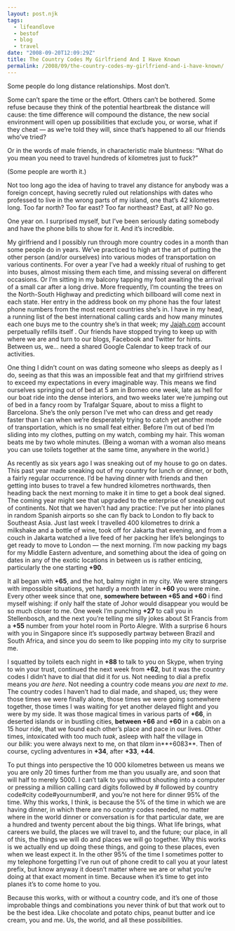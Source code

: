 ```yaml
---
layout: post.njk
tags:
  - lifeandlove
  - bestof
  - blog
  - travel
date: "2008-09-20T12:09:29Z"
title: The Country Codes My Girlfriend And I Have Known
permalink: /2008/09/the-country-codes-my-girlfriend-and-i-have-known/
---
```


Some people do long distance relationships. Most don’t.

Some can’t spare the time or the effort. Others can’t be bothered. Some refuse because they think of the potential heartbreak the distance will cause: the time difference will compound the distance, the new social environment will open up possibilities that exclude you, or worse, what if they cheat — as we’re told they will, since that’s happened to all our friends who’ve tried?

Or in the words of male friends, in characteristic male bluntness: “What do you mean you need to travel hundreds of kilometres just to fuck?”

(Some people are worth it.)

Not too long ago the idea of having to travel any distance for anybody was a foreign concept, having secretly ruled out relationships with dates who professed to live in the wrong parts of my island, one that’s 42 kilometres long. Too far north? Too far east? Too far northeast? East, at all? No go.

One year on. I surprised myself, but I’ve been seriously dating somebody and have the phone bills to show for it. And it’s incredible.

My girlfriend and I possibly run through more country codes in a month than some people do in years. We’ve practiced to high art the art of putting the other person (and/or ourselves) into various modes of transportation on various continents. For over a year I’ve had a weekly ritual of rushing to get into buses, almost missing them each time, and missing several on different occasions. Or I’m sitting in my balcony tapping my foot awaiting the arrival of a small car after a long drive. More frequently, I’m counting the trees on the North-South Highway and predicting which billboard will come next in each state. Her entry in the address book on my phone has the four latest phone numbers from the most recent countries she’s in. I have in my head, a running list of the best international calling cards and how many minutes each one buys me to the country she’s in that week; my [Jajah.com](http://www.jajah.com/) account perpetually refills itself . Our friends have stopped trying to keep up with where we are and turn to our blogs, Facebook and Twitter for hints. Between us, we… need a shared Google Calendar to keep track of our activities.

One thing I didn’t count on was dating someone who sleeps as deeply as I do, seeing as that this was an impossible feat and that my girlfriend strives to exceed my expectations in every imaginable way. This means we find ourselves springing out of bed at 5 am in Borneo one week, late as hell for our boat ride into the dense interiors, and two weeks later we’re jumping out of bed in a fancy room by Trafalgar Square, about to miss a flight to Barcelona. She’s the only person I’ve met who can dress and get ready faster than I can when we’re desperately trying to catch yet another mode of transportation, which is no small feat either. Before I’m out of bed I’m sliding into my clothes, putting on my watch, combing my hair. This woman beats me by two whole minutes. (Being a woman with a woman also means you can use toilets together at the same time, anywhere in the world.)

As recently as six years ago I was sneaking out of my house to go on dates. This past year made sneaking out of my country for lunch or dinner, or both, a fairly regular occurrence. I’d be having dinner with friends and then getting into buses to travel a few hundred kilometres northwards, then heading back the next morning to make it in time to get a book deal signed. The coming year might see that upgraded to the enterprise of sneaking out of continents. Not that we haven’t had any practice: I’ve put her into planes in random Spanish airports so she can fly back to London to fly back to Southeast Asia. Just last week I travelled 400 kilometres to drink a milkshake and a bottle of wine, took off for Jakarta that evening, and from a couch in Jakarta watched a live feed of her packing her life’s belongings to get ready to move to London — the next morning. I’m now packing my bags for my Middle Eastern adventure, and something about the idea of going on dates in any of the exotic locations in between us is rather enticing, particularly the one starting **+90**.

It all began with **+65**, and the hot, balmy night in my city. We were strangers with impossible situations, yet hardly a month later in **+60** you were mine. Every other week since that one, **somewhere between +65 and +60** i find myself wishing: if only half the state of Johor would disappear you would be so much closer to me. One week I’m punching **+27** to call you in Stellenbosch, and the next you’re telling me silly jokes about St Francis from a **+55** number from your hotel room in Porto Alegre. With a surprise 6 hours with you in Singapore since it’s supposedly partway between Brazil and South Africa, and since you do seem to like popping into my city to surprise me.

I squatted by toilets each night in **+88** to talk to you on Skype, when trying to win your trust, continued the next week from **+62**, but it was the country codes I didn’t have to dial that did it for us. Not needing to dial a prefix means _you are here_. Not needing a country code means _you are next to me_. The country codes I haven’t had to dial made, and shaped, us; they were those times we were finally alone, those times we were going somewhere together, those times I was waiting for yet another delayed flight and you were by my side. It was those magical times in various parts of **+66**, in deserted islands or in bustling cities, **between +66** and **+60** in a cabin on a 15 hour ride, that we found each other’s place and pace in our lives. Other times, intoxicated with too much _tuak_, asleep with half the village in our _bilik_: you were always next to me, on that _tilam_ in**+6083**. Then of course, cycling adventures in **+34**, after **+33**, **+44**.

To put things into perspective the 10 000 kilometres between us means we you are only 20 times further from me than you usually are, and soon that will half to merely 5000. I can’t talk to you without shouting into a computer or pressing a million calling card digits followed by # followed by country code#city code#yournumber#, and you’re not here for dinner 95% of the time. Why this works, I think, is because the 5% of the time in which we are having dinner, in which there are no country codes needed, no matter where in the world dinner or conversation is for that particular date, we are a hundred and twenty percent about the big things. What life brings, what careers we build, the places we will travel to, and the future; our place, in all of this, the things we will do and places we will go together. Why this works is we actually end up doing these things, and going to these places, even when we least expect it. In the other 95% of the time I sometimes potter to my telephone forgetting I’ve run out of phone credit to call you at your latest prefix, but know anyway it doesn’t matter where we are or what you’re doing at that exact moment in time. Because when it’s time to get into planes it’s to come home to you.

Because this works, with or without a country code, and it’s one of those improbable things and combinations you never think of but that work out to be the best idea. Like chocolate and potato chips, peanut butter and ice cream, you and me. Us, the world, and all these possibilities.
